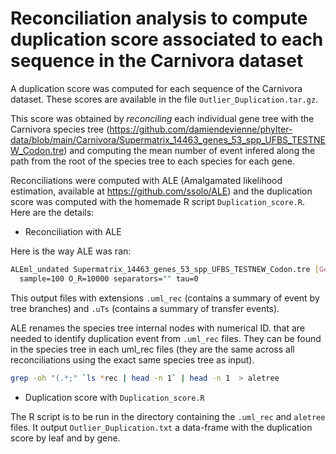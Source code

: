 # Reconciliation analysis to compute duplication score associated to each sequence in the Carnivora dataset

A duplication score was computed for each sequence of the Carnivora dataset. These scores are available in the file `Outlier_Duplication.tar.gz`.

This score was obtained by *reconciling* each individual gene tree with the Carnivora species tree (https://github.com/damiendevienne/phylter-data/blob/main/Carnivora/Supermatrix_14463_genes_53_spp_UFBS_TESTNEW_Codon.tre) and computing the mean number of event infered along the path from the root of the species tree to each species for each gene. 

Reconciliations were computed with ALE (Amalgamated likelihood estimation, available at https://github.com/ssolo/ALE) and the duplication score was computed with the homemade R script `Duplication_score.R`. Here are the details: 

- Reconciliation with ALE

Here is the way ALE was ran:

```sh
ALEml_undated Supermatrix_14463_genes_53_spp_UFBS_TESTNEW_Codon.tre [Gene_tree] \
  sample=100 O_R=10000 separators="" tau=0
```
This output files with extensions `.uml_rec` (contains a summary of event by tree branches) and `.uTs` (contains a summary of transfer events).

ALE renames the species tree internal nodes with numerical ID. that are needed to identify duplication event from `.uml_rec` files. They can be found in the species tree in each uml_rec files (they are the same across all reconciliations using the exact same species tree as input).

```sh
grep -oh "(.*;" `ls *rec | head -n 1` | head -n 1  > aletree
```

- Duplication score with `Duplication_score.R`

The R script is to be run in the directory containing the `.uml_rec` and `aletree` files.
It output `Outlier_Duplication.txt` a data-frame with the duplication score by leaf and by gene.
